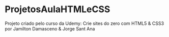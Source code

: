 # ProjetosAulaHTMLeCSS
Projeto criado pelo curso da Udemy:
Crie sites do zero com HTML5 & CSS3 por 
Jamilton Damasceno & Jorge Sant Ana
